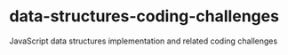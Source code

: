# data-structures-coding-challenges
JavaScript data structures implementation and related coding challenges
